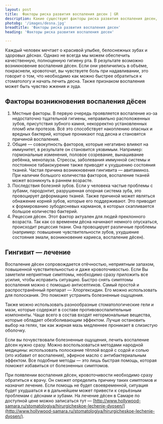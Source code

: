 ```yaml
---
layout: post 
title:  Факторы риска развития воспаления десен | GR 
description: Какие существуют факторы риска развития воспаления десен, читайте об этом в нашей статье | GR
photobg: '/images/desna.jpg'
breadtitle: 'Факторы риска развития воспаления десен'
heading: 'Факторы риска развития воспаления десен'

--- 
```

Каждый человек мечтает о красивой улыбке, белоснежных зубах и здоровых дёснах. Однако не всегда мы можем обеспечить качественную, полноценную гигиену рта. В результате возможно возникновение воспаления дёсен. Если они увеличились в объёме, покраснели, кровоточат, вы чувствуете боль при надавливании, это говорит о том, что необходимо как можно быстрее обратиться к стоматологу и начать лечить десна. Также признаком воспаления может быть чувство жжения и зуда.

## Факторы возникновения воспаления дёсен

1. Местные факторы. В первую очередь проявляется воспаление из-за недостаточно тщательной гигиены, неправильно расположенных зубов, присутствия зубного камня, некорректно установленных пломб или протезов. Всё это способствует накоплению опасных и вредных бактерий, которые проникают под десна и становятся причиной воспаления.
2. Общие — совокупность факторов, которые негативно влияют на иммунитет, в результате он становится уязвимым. Например: гормональные изменения, половое созревание, вынашивание ребёнка, менопауза. Стрессы, заболевания иммунной системы и постоянное табакокурение также приводят к ухудшению состояния тканей. Частая причина возникновения гингивита — авитаминоз. При наличии большого количества факторов, воспаление тканей может возникнуть в раннем возрасте.
3. Последствия болезней зубов. Если у человека частые проблемы с зубами, пародонтит, разрушенная опорная система зуба, это провоцирует деформацию тканей. Также причиной может являться обнажение корней зубов, которые его поддерживают. Это приводит к формированию зубодесневых карманов, в которых скапливается большое количество бактерий.
4. Рецессия дёсен. Этот фактор актуален для людей преклонного возраста. Так как со временем дёсна начинают немного опускаться, происходит рецессия ткани. Она провоцирует различные проблемы (например: повышение чувствительности зубов, ухудшение состояния эмали, возникновение кариеса, воспаление дёсен).

## Гингивит — лечение

Воспаление дёсен сопровождается отёчностью, неприятным запахом, повышенной чувствительностью и даже кровоточивостью. Если Вы заметили неприятные симптомы, необходимо сразу приложить все усилия, чтобы исправить ситуацию. Быстро снять симптомы воспаления можно с помощью антисептиков. Самый простой и распространённый препарат — Хлоргексидин. Его можно использовать для полоскания. Это поможет устранить болезненные ощущения.

Также можно использовать разнообразные стоматологические гели и мази, которые содержат в составе противовоспалительные компоненты. Чаще всего в состав входят негормональные вещества, которые обладает обезболивающим эффектом. Лучше остановить выбор на гелях, так как жирная мазь медленнее проникает в слизистую оболочку.

Если вы почувствовали болезненные ощущения, лечить воспаление дёсен нужно сразу. Можно воспользоваться методами народной медицины: использовать полоскание тёплой водой с содой и солью (это избавит от воспаления), эфирное масло с антибактериальным эффектом. Все подобные методы — это лишь быстрая помощь, которая поможет избавиться от болезненных симптомов.

При появлении воспаления дёсен, кровоточивости необходимо сразу обратиться к врачу. Он сможет определить причину таких симптомов и назначит лечение. Если помощь не будет своевременной, ситуация будет ухудшаться и в дальнейшем может привести к серьёзным проблемам с дёснами и зубами. На лечение дёсен в Самаре по доступной цене можно записаться тут — [http://www.hollywood-samara.ru/stomatologiya/hirurgicheskoe-lechenie-dyosen/](http://www.hollywood-samara.ru/stomatologiya/hirurgicheskoe-lechenie-dyosen/).
